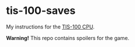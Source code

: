 # tis-100-saves
My instructions for the [TIS-100 CPU](http://www.zachtronics.com/tis-100/).

**Warning!** This repo contains spoilers for the game.
